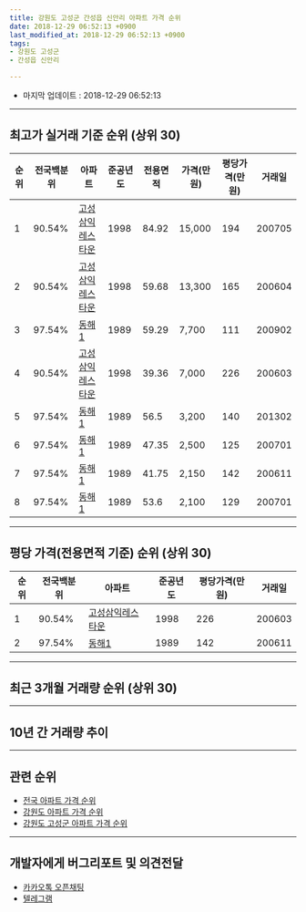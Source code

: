 ```yaml
---
title: 강원도 고성군 간성읍 신안리 아파트 가격 순위
date: 2018-12-29 06:52:13 +0900
last_modified_at: 2018-12-29 06:52:13 +0900
tags:
- 강원도 고성군
- 간성읍 신안리

---
```


* 마지막 업데이트 : 2018-12-29 06:52:13

---

## 최고가 실거래 기준 순위 (상위 30)


|순위|전국백분위|아파트|준공년도|전용면적|가격(만원)|평당가격(만원)|거래일|
|---|---|---|---|---|---|---|---|
|1|90.54%|[고성삼익레스타운](https://search.naver.com/search.naver?query=%EA%B0%95%EC%9B%90%EB%8F%84+%EA%B3%A0%EC%84%B1%EA%B5%B0+%EA%B0%84%EC%84%B1%EC%9D%8D+%EC%8B%A0%EC%95%88%EB%A6%AC+%EA%B3%A0%EC%84%B1%EC%82%BC%EC%9D%B5%EB%A0%88%EC%8A%A4%ED%83%80%EC%9A%B4)|1998|84.92|15,000|194|200705|
|2|90.54%|[고성삼익레스타운](https://search.naver.com/search.naver?query=%EA%B0%95%EC%9B%90%EB%8F%84+%EA%B3%A0%EC%84%B1%EA%B5%B0+%EA%B0%84%EC%84%B1%EC%9D%8D+%EC%8B%A0%EC%95%88%EB%A6%AC+%EA%B3%A0%EC%84%B1%EC%82%BC%EC%9D%B5%EB%A0%88%EC%8A%A4%ED%83%80%EC%9A%B4)|1998|59.68|13,300|165|200604|
|3|97.54%|[동해1](https://search.naver.com/search.naver?query=%EA%B0%95%EC%9B%90%EB%8F%84+%EA%B3%A0%EC%84%B1%EA%B5%B0+%EA%B0%84%EC%84%B1%EC%9D%8D+%EC%8B%A0%EC%95%88%EB%A6%AC+%EB%8F%99%ED%95%B41)|1989|59.29|7,700|111|200902|
|4|90.54%|[고성삼익레스타운](https://search.naver.com/search.naver?query=%EA%B0%95%EC%9B%90%EB%8F%84+%EA%B3%A0%EC%84%B1%EA%B5%B0+%EA%B0%84%EC%84%B1%EC%9D%8D+%EC%8B%A0%EC%95%88%EB%A6%AC+%EA%B3%A0%EC%84%B1%EC%82%BC%EC%9D%B5%EB%A0%88%EC%8A%A4%ED%83%80%EC%9A%B4)|1998|39.36|7,000|226|200603|
|5|97.54%|[동해1](https://search.naver.com/search.naver?query=%EA%B0%95%EC%9B%90%EB%8F%84+%EA%B3%A0%EC%84%B1%EA%B5%B0+%EA%B0%84%EC%84%B1%EC%9D%8D+%EC%8B%A0%EC%95%88%EB%A6%AC+%EB%8F%99%ED%95%B41)|1989|56.5|3,200|140|201302|
|6|97.54%|[동해1](https://search.naver.com/search.naver?query=%EA%B0%95%EC%9B%90%EB%8F%84+%EA%B3%A0%EC%84%B1%EA%B5%B0+%EA%B0%84%EC%84%B1%EC%9D%8D+%EC%8B%A0%EC%95%88%EB%A6%AC+%EB%8F%99%ED%95%B41)|1989|47.35|2,500|125|200701|
|7|97.54%|[동해1](https://search.naver.com/search.naver?query=%EA%B0%95%EC%9B%90%EB%8F%84+%EA%B3%A0%EC%84%B1%EA%B5%B0+%EA%B0%84%EC%84%B1%EC%9D%8D+%EC%8B%A0%EC%95%88%EB%A6%AC+%EB%8F%99%ED%95%B41)|1989|41.75|2,150|142|200611|
|8|97.54%|[동해1](https://search.naver.com/search.naver?query=%EA%B0%95%EC%9B%90%EB%8F%84+%EA%B3%A0%EC%84%B1%EA%B5%B0+%EA%B0%84%EC%84%B1%EC%9D%8D+%EC%8B%A0%EC%95%88%EB%A6%AC+%EB%8F%99%ED%95%B41)|1989|53.6|2,100|129|200701|


---

## 평당 가격(전용면적 기준) 순위 (상위 30)


|순위|전국백분위|아파트|준공년도|평당가격(만원)|거래일|
|---|---|---|---|---|---|
|1|90.54%|[고성삼익레스타운](https://search.naver.com/search.naver?query=%EA%B0%95%EC%9B%90%EB%8F%84+%EA%B3%A0%EC%84%B1%EA%B5%B0+%EA%B0%84%EC%84%B1%EC%9D%8D+%EC%8B%A0%EC%95%88%EB%A6%AC+%EA%B3%A0%EC%84%B1%EC%82%BC%EC%9D%B5%EB%A0%88%EC%8A%A4%ED%83%80%EC%9A%B4)|1998|226|200603|
|2|97.54%|[동해1](https://search.naver.com/search.naver?query=%EA%B0%95%EC%9B%90%EB%8F%84+%EA%B3%A0%EC%84%B1%EA%B5%B0+%EA%B0%84%EC%84%B1%EC%9D%8D+%EC%8B%A0%EC%95%88%EB%A6%AC+%EB%8F%99%ED%95%B41)|1989|142|200611|


---

## 최근 3개월 거래량 순위 (상위 30)


<div style="width:100%;">
    <canvas id="deal_count_ranking" height="250"></canvas>
</div>


<script>
new Chart(document.getElementById("deal_count_ranking"), {
    type: 'horizontalBar',
    data: {
        labels: ['고성삼익레스타운'],
        datasets: [{
            label: '실거래 수',
            data: [9],
            borderColor: "rgba(255, 0, 128, 1)",
            backgroundColor: "rgba(255, 0, 128, 0.5)",
            fill: false,
        }]
    },
    options: {
        responsive: true,
        title: {
            display: true,
            text: '최근 3개월 거래량 순위'
        },
        tooltips: {
            mode: 'index',
            intersect: false,
            callbacks: {
                title: function(tooltipItems, data) {
                    return "실거래 수:";
                },
                label: function(tooltipItem, data) {
                    return data.labels[tooltipItem.index] + ": " + tooltipItem.xLabel;
                }
            }
        },
        hover: {
            mode: 'nearest',
            intersect: true
        },
        scales: {
            xAxes: [{
                display: true,
                scaleLabel: {
                    display: true,
                    labelString: '실거래 수'
                },
                ticks: {
                    suggestedMin: 0,
                }
            }],
            yAxes: [{
                display: true,
                ticks: {
                    autoSkip: false,
                    callback: function(value, index, values) {
                        if (value.length > 15)
                            return value.substr(0, 13) + "...";
                        else
                            return value;
                    }
                },
                scaleLabel: {
                    display: false,
                }
            }]
        }
    }
});

</script>


---

## 10년 간 거래량 추이


<div style="width:100%;">
    <canvas id="deal_progress" height="250"></canvas>
</div>

<script>
new Chart(document.getElementById("deal_progress"), {
    type: 'line',
    data: {
        labels: ['200812','200901','200902','200903','200904','200905','200906','200907','200908','200909','200910','200911','200912','201001','201002','201003','201004','201005','201006','201007','201008','201009','201010','201011','201012','201101','201102','201103','201104','201105','201106','201107','201108','201109','201110','201111','201112','201201','201202','201203','201204','201205','201206','201207','201208','201209','201210','201211','201212','201301','201302','201303','201304','201305','201306','201307','201308','201309','201310','201311','201312','201401','201402','201403','201404','201405','201406','201407','201408','201409','201410','201411','201412','201501','201502','201503','201504','201505','201506','201507','201508','201509','201510','201511','201512','201601','201602','201603','201604','201605','201606','201607','201608','201609','201610','201611','201612','201701','201702','201703','201704','201705','201706','201707','201708','201709','201710','201711','201712','201801','201802','201803','201804','201805','201806','201807','201808','201809','201810','201811','201812'],
        datasets: [{
            label: '실거래 수',
            pointRadius: 1,
            data: [5, 4, 6, 4, 7, 5, 9, 3, 7, 4, 4, 8, 5, 6, 2, 7, 11, 5, 5, 5, 2, 8, 3, 5, 6, 7, 7, 5, 6, 10, 3, 12, 4, 4, 5, 5, 1, 2, 5, 7, 3, 3, 4, 4, 7, 4, 3, 5, 6, 3, 7, 7, 2, 10, 6, 2, 2, 0, 3, 2, 6, 2, 4, 7, 8, 2, 8, 4, 5, 1, 5, 3, 8, 9, 4, 7, 3, 4, 3, 2, 5, 3, 3, 3, 2, 2, 4, 4, 7, 6, 2, 2, 2, 4, 0, 3, 2, 4, 4, 7, 1, 2, 2, 5, 2, 3, 4, 4, 2, 8, 4, 2, 3, 5, 2, 3, 1, 4, 6, 1, 2],
            borderColor: "rgba(255, 201, 14, 1)",
            backgroundColor: "rgba(255, 201, 14, 0.5)",
            fill: true,
        }]
    },
    options: {
        responsive: true,
        title: {
            display: true,
            text: '10년간 거래량 추이'
        },
        tooltips: {
            mode: 'index',
            intersect: false,
        },
        hover: {
            mode: 'nearest',
            intersect: true
        },
        scales: {
            xAxes: [{
                display: true,
                scaleLabel: {
                    display: true,
                    labelString: '년/월'
                }
            }],
            yAxes: [{
                display: true,
                ticks: {
                    suggestedMin: 0,
                },
                scaleLabel: {
                    display: true,
                    labelString: '실거래 수'
                }
            }]
        }
    }
});

</script>


---

## 관련 순위

- [전국 아파트 가격 순위](https://inasie.github.io/apt-ranking/전국)
- [강원도 아파트 가격 순위](https://inasie.github.io/apt-ranking/강원도)
- [강원도 고성군 아파트 가격 순위](https://inasie.github.io/apt-ranking/강원도-고성군)


---

## 개발자에게 버그리포트 및 의견전달

- [카카오톡 오픈채팅](https://open.kakao.com/o/gLJUAP4)
- [텔레그램](https://t.me/inasie)

